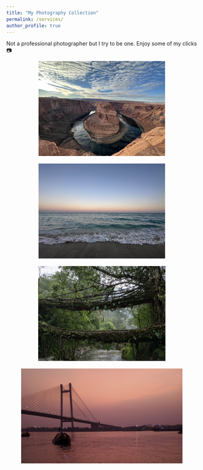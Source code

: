 ```yaml
---
title: "My Photography Collection"
permalink: /services/
author_profile: true
---
```


Not a professional photographer but I try to be one. Enjoy some of my clicks 📷

<div class="image-grid">
  <div class="image-item">
    <img class="landscape" src="/images/photography/pic1.jpeg" alt="Landscape 1">
    <span class="tooltip">Location 1</span>
  </div>
  <div class="image-item">
    <img class="landscape" src="/images/photography/pic2.jpeg" alt="Landscape 2">
    <span class="tooltip">Location 3</span>
  </div>
  <div class="image-item">
    <img class="landscape" src="/images/photography/pic5.jpeg" alt="Portrait 1">
    <span class="tooltip">Location 2</span>
  </div>
  <div class="image-item">
    <img class="landscape" src="/images/photography/pic4.jpeg" alt="Portrait 2">
    <span class="tooltip">Location 4</span>
  </div>
  <!-- Add more image items -->
</div>

<style>
  .image-grid {
    display: grid;
    grid-template-columns: repeat(auto-fill, minmax(250px, 1fr));
    gap: 20px;
  }

  .image-item {
    position: relative;
    text-align: center;
    border: none;
    overflow: hidden; /* Prevent images from overflowing grid items */
    max-height: 250px; /* Set a fixed height for all grid items */
  }

  .landscape,
  .portrait {
    max-width: 100%;
    max-height: 100%;
    width: auto;
    height: auto;
  }

  .tooltip {
    position: absolute;
    bottom: 0;
    left: 50%;
    transform: translateX(-50%);
    display: none;
    background-color: rgba(0, 0, 0, 0.8);
    color: #fff;
    padding: 4px 8px;
    border-radius: 4px;
    font-size: 14px;
    z-index: 1;
  }

  .image-item:hover .tooltip {
    display: block;
  }
</style>
